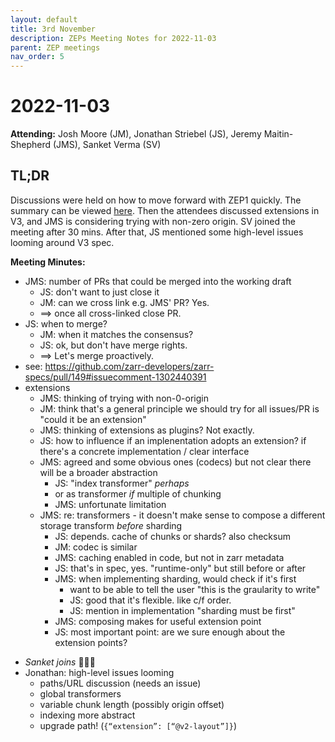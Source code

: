```yaml
---
layout: default
title: 3rd November
description: ZEPs Meeting Notes for 2022-11-03
parent: ZEP meetings
nav_order: 5
---
```


# 2022-11-03

**Attending:** Josh Moore (JM), Jonathan Striebel (JS), Jeremy Maitin-Shepherd (JMS), Sanket Verma (SV)

## TL;DR

Discussions were held on how to move forward with ZEP1 quickly. The summary can be viewed [here](https://github.com/zarr-developers/zarr-specs/pull/149#issuecomment-1302440391). Then the attendees discussed extensions in V3, and JMS is considering trying with non-zero origin. SV joined the meeting after 30 mins. After that, JS mentioned some high-level issues looming around V3 spec.

**Meeting Minutes:**

* JMS: number of PRs that could be merged into the working draft
  - JS: don't want to just close it
  - JM: can we cross link e.g. JMS' PR? Yes.
  - ==> once all cross-linked close PR.
* JS: when to merge?
  - JM: when it matches the consensus?
  - JS: ok, but don't have merge rights.
  - ==> Let's merge proactively.
* see: https://github.com/zarr-developers/zarr-specs/pull/149#issuecomment-1302440391
* extensions
  - JMS: thinking of trying with non-0-origin
  - JM: think that's a general principle we should try for all issues/PR is "could it be an extension"
  - JMS: thinking of extensions as plugins? Not exactly.
  - JS: how to influence if an implenentation adopts an extension? if there's a concrete implementation / clear interface
  - JMS: agreed and some obvious ones (codecs) but not clear there will be a broader abstraction
    - JS: "index transformer" _perhaps_
    - or as transformer _if_ multiple of chunking
    - JMS: unfortunate limitation
  - JMS: re: transformers - it doesn't make sense to compose a different storage transform _before_ sharding
     - JS: depends. cache of chunks or shards? also checksum
     - JM: codec is similar
     - JMS: caching enabled in code, but not in zarr metadata
     - JS: that's in spec, yes. "runtime-only" but still before or after
     - JMS: when implementing sharding, would check if it's first
       - want to be able to tell the user "this is the graularity to write"
       - JS: good that it's flexible. like c/f order.
       - JS: mention in implementation "sharding must be first"
     - JMS: composing makes for useful extension point
     - JS: most important point: are we sure enough about the extension points?
- _Sanket joins_ 🧑🏻‍💻
- Jonathan: high-level issues looming
  - paths/URL discussion (needs an issue)
  - global transformers
  - variable chunk length (possibly origin offset)
  - indexing more abstract
  - upgrade path! (`{“extension”: [“@v2-layout”]}`)